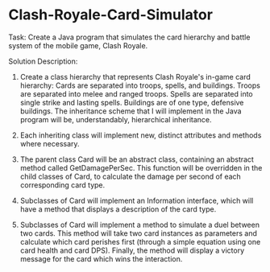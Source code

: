 # Clash-Royale-Card-Simulator
Task:
Create a Java program that simulates the card hierarchy and battle system of the mobile game, Clash Royale.

Solution Description: 

1. Create a class hierarchy that represents Clash Royale's in-game card hierarchy: Cards are separated into troops, spells, and buildings. Troops are separated into melee and ranged troops. Spells are separated into single strike and lasting spells. Buildings are of one type, defensive buildings. The inheritance scheme that I will implement in the Java program will be, understandably, hierarchical inheritance. 

2. Each inheriting class will implement new, distinct attributes and methods where necessary. 

3. The parent class Card will be an abstract class, containing an abstract method called GetDamagePerSec. This function will be overridden in the child classes of Card, to calculate the damage per second of each corresponding card type. 

4. Subclasses of Card will implement an Information interface, which will have a method that displays a description of the card type. 

5. Subclasses of Card will implement a method to simulate a duel between two cards. This method will take two card instances as parameters and calculate which card perishes first (through a simple equation using one card health and card DPS). Finally, the method will display a victory message for the card which wins the interaction. 
